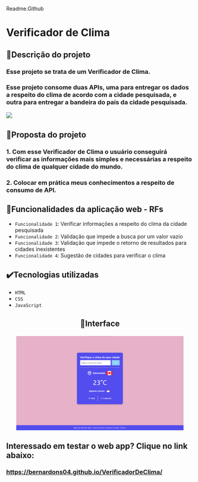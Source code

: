 Readme.Github

# Verificador de Clima

## 📱Descrição do projeto

### Esse projeto se trata de um Verificador de Clima.

### Esse projeto consome duas APIs, uma para entregar os dados a respeito do clima de acordo com a cidade pesquisada, e outra para entregar a bandeira do país da cidade pesquisada.

<img src="http://img.shields.io/static/v1?label=STATUS&message=CONCLUIDO&color=GREEN&style=for-the-badge"/>

## 🎯Proposta do projeto

### 1. Com esse Verificador de Clima o usuário conseguirá verificar as informações mais simples e necessárias a respeito do clima de qualquer cidade do mundo.
### 2. Colocar em prática meus conhecimentos a respeito de consumo de API.

## 🔨Funcionalidades da aplicação web - RFs

- `Funcionalidade 1`: Verificar informações a respeito do clima da cidade pesquisada
- `Funcionalidade 2`: Validação que impede a busca por um valor vazio
- `Funcionalidade 3`: Validação que impede o retorno de resultados para cidades inexistentes
- `Funcionalidade 4`: Sugestão de cidades para verificar o clima

## ✔️Tecnologias utilizadas

- `HTML`
- `CSS`
- `JavaScript`

## <p align="center">📱Interface</p>

<p align="center">
<img src="/imagens/interfaceVerificadorClima.png" width="450px" align="center">
</p>

## Interessado em testar o web app? Clique no link abaixo:
### https://bernardons04.github.io/VerificadorDeClima/
